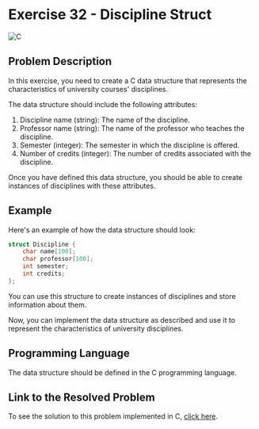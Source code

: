 # Exercise 32 - Discipline Struct

![C](https://img.shields.io/badge/C-DA1F26?style=for-the-badge&logo=c&logoColor=white)

## Problem Description

In this exercise, you need to create a C data structure that represents the characteristics of university courses' disciplines.

The data structure should include the following attributes:

1. Discipline name (string): The name of the discipline.
2. Professor name (string): The name of the professor who teaches the discipline.
3. Semester (integer): The semester in which the discipline is offered.
4. Number of credits (integer): The number of credits associated with the discipline.

Once you have defined this data structure, you should be able to create instances of disciplines with these attributes.

## Example

Here's an example of how the data structure should look:

```c
struct Discipline {
    char name[100];
    char professor[100];
    int semester;
    int credits;
};
```

You can use this structure to create instances of disciplines and store information about them.

Now, you can implement the data structure as described and use it to represent the characteristics of university disciplines.

## Programming Language

The data structure should be defined in the C programming language.

## Link to the Resolved Problem

To see the solution to this problem implemented in C, [click here](/2020_2/CAP/Cycle9/Exercises/E32/E32.c).